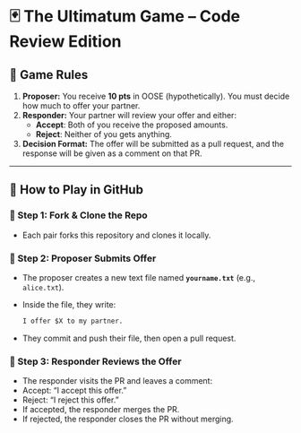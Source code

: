 # 🃏 The Ultimatum Game – Code Review Edition  

## 📜 Game Rules  
1. **Proposer:** You receive **10 pts** in OOSE (hypothetically). You must decide how much to offer your partner.  
2. **Responder:** Your partner will review your offer and either:  
   - **Accept**: Both of you receive the proposed amounts.  
   - **Reject**: Neither of you gets anything.  
3. **Decision Format:** The offer will be submitted as a pull request, and the response will be given as a comment on that PR.  

---

## 🚀 How to Play in GitHub  

### 🔹 Step 1: Fork & Clone the Repo  
- Each pair forks this repository and clones it locally.  

### 🔹 Step 2: Proposer Submits Offer  
- The proposer creates a new text file named **`yourname.txt`** (e.g., `alice.txt`).  
- Inside the file, they write:  

  ```txt
  I offer $X to my partner.
  ```
- They commit and push their file, then open a pull request.

### 🔹 Step 3: Responder Reviews the Offer
- The responder visits the PR and leaves a comment:
- Accept: “I accept this offer.”
- Reject: “I reject this offer.”
- If accepted, the responder merges the PR.
- If rejected, the responder closes the PR without merging.
